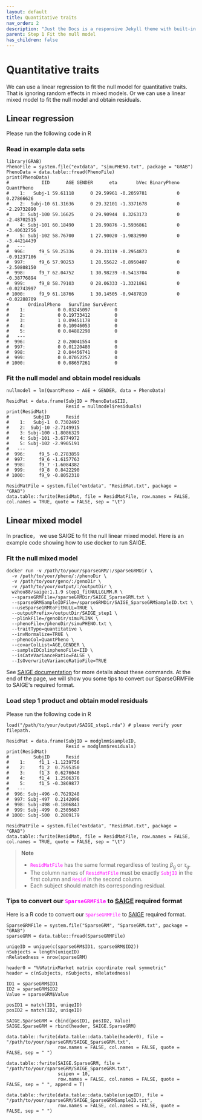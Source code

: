 ```yaml
---
layout: default
title: Quantitative traits
nav_order: 2
description: "Just the Docs is a responsive Jekyll theme with built-in search that is easily customizable and hosted on GitHub Pages."
parent: Step 1 Fit the null model
has_children: false
---
```


# **Quantitative traits**

We can use a linear regression to fit the null model for quantitative traits. That is ignoring random effects in mixed models. Or we can use a linear mixed model to fit the null model and obtain residuals.

## Linear regression

Please run the following code in R

### Read in example data sets

```
library(GRAB)
PhenoFile = system.file("extdata", "simuPHENO.txt", package = "GRAB")
PhenoData = data.table::fread(PhenoFile)
print(PhenoData)
#            IID      AGE GENDER      eta       bVec BinaryPheno  QuantPheno 
#    1:   Subj-1 59.61118      0 29.59961 -0.2059781           0  0.27866626
#    2:  Subj-10 61.31636      0 29.32101 -1.3371678           0 -2.29732890
#    3: Subj-100 59.16625      0 29.90944  0.3263173           0 -2.48702515
#    4: Subj-101 60.18490      1 28.99876 -1.5936861           0 -3.40632756
#    5: Subj-102 58.76700      1 27.90020 -1.9832990           0 -3.44214439
#   ---                                                                     
#  996:     f9_5 59.25336      0 29.33119 -0.2954873           0 -0.91237106
#  997:     f9_6 57.90253      1 28.55622 -0.8950407           0 -2.50808150
#  998:     f9_7 62.04752      1 30.98239 -0.5413704           0 -0.38776894
#  999:     f9_8 58.79103      0 28.06333 -1.3321861           0 -0.02743997
# 1000:     f9_9 61.18766      1 30.14505 -0.9487810           0 -0.02288709
#       OrdinalPheno   SurvTime SurvEvent
#    1:            0 0.03245097         0
#    2:            0 0.19733412         0
#    3:            1 0.09451178         0
#    4:            0 0.10946053         0
#    5:            0 0.04882298         0
#   ---                                  
#  996:            2 0.20041554         0
#  997:            0 0.01220480         0
#  998:            2 0.04456741         0
#  999:            0 0.07052257         0
# 1000:            0 0.08657261         0
```

### Fit the null model and obtain model residuals

```
nullmodel = lm(QuantPheno ~ AGE + GENDER, data = PhenoData)

ResidMat = data.frame(SubjID = PhenoData$IID,
                      Resid = nullmodel$residuals)
print(ResidMat)
#         SubjID      Resid
#    1:   Subj-1  0.7302493
#    2:  Subj-10 -2.7149915
#    3: Subj-100 -1.8086329
#    4: Subj-101 -3.6774972
#    5: Subj-102 -2.9905191
#   ---                    
#  996:     f9_5 -0.2783859
#  997:     f9_6 -1.6157763
#  998:     f9_7 -1.6084382
#  999:     f9_8  0.8422290
# 1000:     f9_9 -0.8052310

ResidMatFile = system.file("extdata", "ResidMat.txt", package = "GRAB")
data.table::fwrite(ResidMat, file = ResidMatFile, row.names = FALSE, col.names = TRUE, quote = FALSE, sep = "\t")
```

## Linear mixed model

In practice， we use SAIGE to fit the null linear mixed model. Here is an example code showing how to use docker to run SAIGE.

### Fit the null mixed model

```
docker run -v /path/to/your/sparseGRM/:/sparseGRMDir \
  -v /path/to/your/pheno/:/phenoDir \
  -v /path/to/your/geno/:/genoDir \
  -v /path/to/your/output/:/outputDir \
  wzhou88/saige:1.1.9 step1_fitNULLGLMM.R \
  --sparseGRMFile=/sparseGRMDir/SAIGE_SparseGRM.txt \
  --sparseGRMSampleIDFile=/sparseGRMDir/SAIGE_SparseGRMSampleID.txt \
  --useSparseGRMtoFitNULL=TRUE \
  --outputPrefix=/outputDir/SAIGE_step1 \
  --plinkFile=/genoDir/simuPLINK \
  --phenoFile=/phenoDir/simuPHENO.txt \
  --traitType=quantitative \
  --invNormalize=TRUE \
  --phenoCol=QuantPheno \
  --covarColList=AGE,GENDER \
  --sampleIDColinphenoFile=IID \
  --isCateVarianceRatio=FALSE \
  --IsOverwriteVarianceRatioFile=TRUE
```

See [SAIGE documentation](https://saigegit.github.io/SAIGE-doc/) for more details about these commands. At the end of the page, we will show you some tips to convert our SparseGRMFile to SAIGE's required format.

### Load step 1 product and obtain model residuals

Please run the following code in R

```
load("/path/to/your/output/SAIGE_step1.rda") # please verify your filepath.

ResidMat = data.frame(SubjID = modglmm$sampleID,
                      Resid = modglmm$residuals)
print(ResidMat)
#         SubjID      Resid
#    1:     f1_1 -1.1239756
#    2:     f1_2  0.7595350
#    3:     f1_3  0.6276040
#    4:     f1_4  1.2506376
#    5:     f1_5 -0.3869877
#   ---
#  996: Subj-496 -0.7629248
#  997: Subj-497  0.2142096
#  998: Subj-498 -0.1806843
#  999: Subj-499  0.2505687
# 1000: Subj-500  0.2809179

ResidMatFile = system.file("extdata", "ResidMat.txt", package = "GRAB")
data.table::fwrite(ResidMat, file = ResidMatFile, row.names = FALSE, col.names = TRUE, quote = FALSE, sep = "\t")
```

> **Note**  
> - <code style="color : fuchsia">ResidMatFile</code> has the same format regardless of testing $\beta$<sub>g</sub> or $\tau$<sub>g</sub>.
> - The column names of <code style="color : fuchsia">ResidMatFile</code> must be exactly <code style="color : fuchsia">SubjID</code> in the first column and <code style="color : fuchsia">Resid</code> in the second column.
> - Each subject should match its corresponding residual.

### Tips to convert our <code style="color : fuchsia">SparseGRMFile</code> to [SAIGE](https://saigegit.github.io/SAIGE-doc/) required format

Here is a R code to convert our <code style="color : fuchsia">SparseGRMFile</code> to [SAIGE](https://saigegit.github.io/SAIGE-doc/) required format.

```
SparseGRMFile = system.file("SparseGRM", "SparseGRM.txt", package = "GRAB")
sparseGRM = data.table::fread(SparseGRMFile)

uniqeID = unique(c(sparseGRM$ID1, sparseGRM$ID2))
nSubjects = length(uniqeID)
nRelatedness = nrow(sparseGRM)

header0 = "%%MatrixMarket matrix coordinate real symmetric"
header = c(nSubjects, nSubjects, nRelatedness)

ID1 = sparseGRM$ID1
ID2 = sparseGRM$ID2
Value = sparseGRM$Value

posID1 = match(ID1, uniqeID)
posID2 = match(ID2, uniqeID)

SAIGE.SparseGRM = cbind(posID1, posID2, Value)
SAIGE.SparseGRM = rbind(header, SAIGE.SparseGRM)

data.table::fwrite(data.table::data.table(header0), file = "/path/to/your/sparseGRM/SAIGE_SparseGRM.txt",
                   row.names = FALSE, col.names = FALSE, quote = FALSE, sep = " ")

data.table::fwrite(SAIGE.SparseGRM, file = "/path/to/your/sparseGRM/SAIGE_SparseGRM.txt",
                   scipen = 10,
                   row.names = FALSE, col.names = FALSE, quote = FALSE, sep = " ", append = T)

data.table::fwrite(data.table::data.table(uniqeID), file = "/path/to/your/sparseGRM/SAIGE_SparseGRMSampleID.txt",
                   row.names = FALSE, col.names = FALSE, quote = FALSE, sep = " ")
```